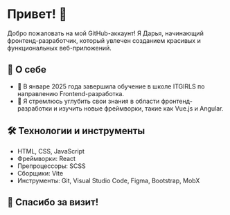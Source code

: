# Привет! 👋

Добро пожаловать на мой GitHub-аккаунт! Я Дарья, начинающий фронтенд-разработчик, который увлечен созданием красивых и функциональных веб-приложений.

## 🌟 О себе

- 🔭 В январе 2025 года завершила обучение в школе ITGIRLS по направлению Frontend-разработка.
- 🌱 Я стремлюсь углубить свои знания в области фронтенд-разработки и изучить новые фреймворки, такие как Vue.js и Angular.

## 🛠️ Технологии и инструменты

- HTML, CSS, JavaScript
- Фреймворки: React
- Препроцессоры: SCSS
- Сборщики: Vite
- Инструменты: Git, Visual Studio Code, Figma, Bootstrap, MobX

## 🎉 Спасибо за визит!

<!---
Daria-2299/Daria-2299 is a ✨ special ✨ repository because its `README.md` (this file) appears on your GitHub profile.
You can click the Preview link to take a look at your changes.
--->

